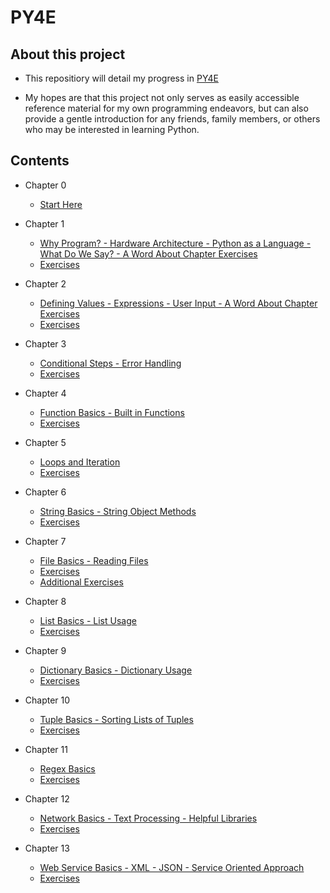 # PY4E

## About this project

- This repositiory will detail my progress in [PY4E](https://www.py4e.com/)

- My hopes are that this project not only serves as easily accessible reference material for my own programming endeavors, but can also provide a gentle introduction for any friends, family members, or others who may be interested in learning Python.

## Contents

- Chapter 0

  - [Start Here](/Chapter_0/notes.md)

- Chapter 1

  - [Why Program? - Hardware Architecture - Python as a Language - What Do We Say? - A Word About Chapter Exercises](/Chapter_1/notes.md)
  - [Exercises](/Chapter_1/exercises/)

- Chapter 2

  - [Defining Values - Expressions - User Input - A Word About Chapter Exercises](/Chapter_2/notes.md)
  - [Exercises](/Chapter_2/exercises/)

- Chapter 3

  - [Conditional Steps - Error Handling](/Chapter_3/notes.md)
  - [Exercises](/Chapter_3/exercises/)

- Chapter 4

  - [Function Basics - Built in Functions](/Chapter_4/notes.md)
  - [Exercises](/Chapter_4/exercises/)

- Chapter 5

  - [Loops and Iteration](/Chapter_5/notes.md)
  - [Exercises](/Chapter_5/exercises/)

- Chapter 6

  - [String Basics - String Object Methods](/Chapter_6/notes.md)
  - [Exercises](/Chapter_6/exercises/)

- Chapter 7

  - [File Basics - Reading Files](/Chapter_7/notes.md)
  - [Exercises](/Chapter_7/exercises/)
  - [Additional Exercises](/Chapter_7/additional_exercises/)

- Chapter 8

  - [List Basics - List Usage](/Chapter_8/notes.md)
  - [Exercises](/Chapter_8/exercises/)

- Chapter 9

  - [Dictionary Basics - Dictionary Usage](/Chapter_9/notes.md)
  - [Exercises](/Chapter_9/exercises/)

- Chapter 10

  - [Tuple Basics - Sorting Lists of Tuples](/Chapter_10/notes.md)
  - [Exercises](/Chapter_10/exercises/)

- Chapter 11

  - [Regex Basics](/Chapter_11/notes.md)
  - [Exercises](/Chapter_11/exercises/)

- Chapter 12

  - [Network Basics - Text Processing - Helpful Libraries](/Chapter_12/notes.md)
  - [Exercises](/Chapter_12/exercises/)

- Chapter 13

  - [Web Service Basics - XML - JSON - Service Oriented Approach](/Chapter_13/notes.md)
  - [Exercises](/Chapter_13/exercises/)
